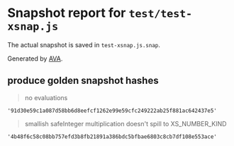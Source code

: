 # Snapshot report for `test/test-xsnap.js`

The actual snapshot is saved in `test-xsnap.js.snap`.

Generated by [AVA](https://avajs.dev).

## produce golden snapshot hashes

> no evaluations

    '91d30e59c1a087d58bb6d8eefcf1262e99e59cfc249222ab25f881ac642437e5'

> smallish safeInteger multiplication doesn't spill to XS_NUMBER_KIND

    '4b48f6c58c08bb757efd3b8fb21891a386bdc5bfbae6803c8cb7df108e553ace'
